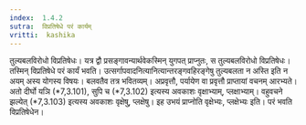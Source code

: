 ```yaml
---
index:  1.4.2
sutra:  विप्रतिषेधे परं कार्यम्
vritti:  kashika 
---
```


तुल्यबलविरोधो विप्रतिषेधः। यत्र द्वौ प्रसङ्गावन्यार्थवेकस्मिन् युगपत् प्राप्नुतः, स तुल्यबलविरोधो विप्रतिषेधः। तस्मिन् विप्रतिषेधे परं कार्यं भवति। उत्सर्गापवादनित्यानित्यान्तरङ्गवहिरङ्गेषु तुल्यबलता न अस्ति इति न अयम् अस्य योगस्य विषयः। बलवतैव तत्र भवितव्यम्। अप्रवृत्तौ, पर्यायेण वा प्रवृत्तौ प्राप्तायां वचनम् आरभ्यते। अतो दीर्घो यञि (*7,3.101), सुपि च (*7,3.102) इत्यस्य अवकाशः वृक्षाभ्याम्, प्लक्षाभ्याम्। वहुवचने झल्येत् (*7,3.103) इत्यस्य अवकाशः वृक्षेषु, प्लक्षेषु। इह उभयं प्राप्नोति वृक्षेभ्यः, प्लक्षेभ्यः इति। परं भवति विप्रतिषेधेन।

